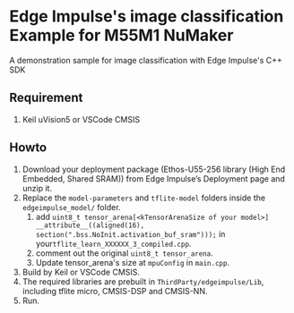 # Edge Impulse's image classification Example for M55M1 NuMaker
A demonstration sample for image classification with Edge Impulse's C++ SDK
## Requirement
1. Keil uVision5 or VSCode CMSIS
## Howto
1. Download your deployment package (Ethos-U55-256 library (High End Embedded, Shared SRAM)) from Edge Impulse’s Deployment page and unzip it.
2. Replace the `model-parameters` and `tflite-model` folders inside the `edgeimpulse_model/` folder.
    1. add `uint8_t tensor_arena[<kTensorArenaSize of your model>]	__attribute__((aligned(16), section(".bss.NoInit.activation_buf_sram")));`  in your`tflite_learn_XXXXXX_3_compiled.cpp`.
    2. comment out the original `uint8_t tensor_arena`.
    3. Update tensor_arena's size at `mpuConfig` in `main.cpp`.
3. Build by Keil or VSCode CMSIS.
4. The required libraries are prebuilt in `ThirdParty/edgeimpulse/Lib`, including tflite micro, CMSIS-DSP and CMSIS-NN.
5. Run.



